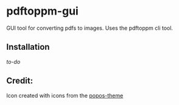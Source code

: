# pdftoppm-gui
GUI tool for converting pdfs to images. Uses the pdftoppm cli tool.
## Installation
*to-do*
## Credit:
Icon created with icons from the [popos-theme](https://github.com/pop-os/icon-theme)
